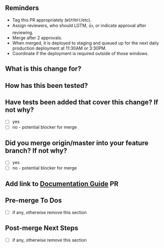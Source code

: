 ## Reminders

- Tag this PR appropriately (`WIP`/`RFC`/etc).
- Assign reviewers, who should LGTM, 👍, or indicate approval after reviewing.
- Merge after 2 approvals.
- When merged, it is deployed to staging and queued up for the next daily production deployment at 11:30AM or 3:30PM.
- Coordinate if the deployment is required outside of those windows.

## What is this change for?

## How has this been tested?

## Have tests been added that cover this change? If not why?

- [ ] yes
- [ ] no - potential blocker for merge

## Did you merge origin/master into your feature branch? If not why?

- [ ] yes
- [ ] no - potential blocker for merge

## Add link to [Documentation Guide](https://docs.dv.nyt.net/fastly/) PR

## Pre-merge To Dos

- [ ] if any, otherwise remove this section

## Post-merge Next Steps

- [ ] if any, otherwise remove this section
